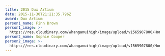 ```yaml
---
title: 2015 Dux Artium
date: 2015-11-30T21:21:35.796Z
award: Dux Artium
person1_name: Finn Brown
person1_image: >-
  https://res.cloudinary.com/whanganuihigh/image/upload/v1565907800/Honours%20Board/2015_Dux_Artium_Finn_Brown_Dux.jpg
person2_name: Sophie Couper
person2_image: >-
  https://res.cloudinary.com/whanganuihigh/image/upload/v1565907800/Honours%20Board/2015_Dux_Artium_Sophie_Couper_runner_up.jpg
---
```


